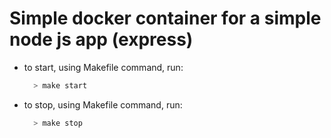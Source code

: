 # Simple docker container for a simple node js app (express)
- to start, using Makefile command, run:
    ```bash
      > make start
    ```

- to stop, using Makefile command, run:
    ```bash
      > make stop
    ```
